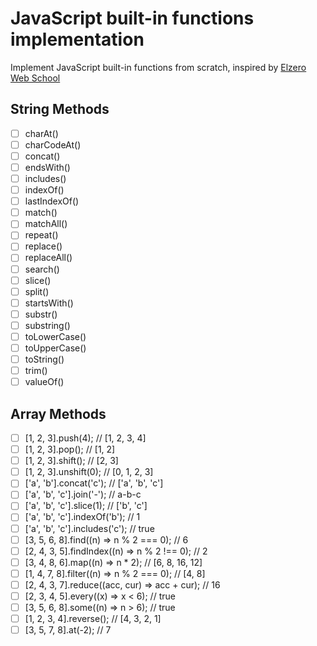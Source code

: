 # JavaScript built-in functions implementation
Implement JavaScript built-in functions from scratch, inspired by [Elzero Web School](https://www.linkedin.com/posts/osamaelzero_aeuaedaepaeoaevabraepaesaeaaeyaezaew-activity-6936092989798645760-k4rp?utm_source=linkedin_share&utm_medium=member_desktop_web)

## String Methods
- [ ] charAt()
- [ ] charCodeAt()
- [ ] concat()
- [ ] endsWith()
- [ ] includes()
- [ ] indexOf()
- [ ] lastIndexOf()
- [ ] match()
- [ ] matchAll()
- [ ] repeat()
- [ ] replace()
- [ ] replaceAll()
- [ ] search()
- [ ] slice()
- [ ] split()
- [ ] startsWith()
- [ ] substr()
- [ ] substring()
- [ ] toLowerCase()
- [ ] toUpperCase()
- [ ] toString()
- [ ] trim()
- [ ] valueOf()

## Array Methods
- [ ] [1, 2, 3].push(4); // [1, 2, 3, 4]
- [ ] [1, 2, 3].pop(); // [1, 2]
- [ ] [1, 2, 3].shift(); // [2, 3]
- [ ] [1, 2, 3].unshift(0); // [0, 1, 2, 3]
- [ ] ['a', 'b'].concat('c'); // ['a', 'b', 'c']
- [ ] ['a', 'b', 'c'].join('-'); // a-b-c
- [ ] ['a', 'b', 'c'].slice(1); // ['b', 'c']
- [ ] ['a', 'b', 'c'].indexOf('b'); // 1
- [ ] ['a', 'b', 'c'].includes('c'); // true
- [ ] [3, 5, 6, 8].find((n) => n % 2 === 0); // 6
- [ ] [2, 4, 3, 5].findIndex((n) => n % 2 !== 0); // 2
- [ ] [3, 4, 8, 6].map((n) => n * 2); // [6, 8, 16, 12]
- [ ] [1, 4, 7, 8].filter((n) => n % 2 === 0); // [4, 8]
- [ ] [2, 4, 3, 7].reduce((acc, cur) => acc + cur); // 16
- [ ] [2, 3, 4, 5].every((x) => x < 6); // true
- [ ] [3, 5, 6, 8].some((n) => n > 6); // true
- [ ] [1, 2, 3, 4].reverse(); // [4, 3, 2, 1]
- [ ] [3, 5, 7, 8].at(-2); // 7
